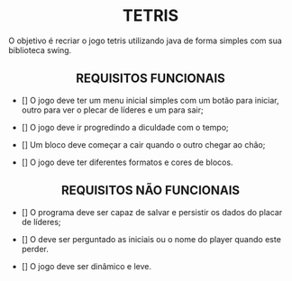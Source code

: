 <h1 align="center" text-weight="bold">TETRIS</h1>

<p>O objetivo é recriar o jogo tetris utilizando java de forma simples com sua biblioteca swing.</p>

<h2 align="center" text-weight="bold">REQUISITOS FUNCIONAIS</h2>

- [] O jogo deve ter um menu inicial simples com um botão para iniciar, outro para ver o plecar de líderes e um para sair;

- [] O jogo deve ir progredindo a diculdade com o tempo;

- [] Um bloco deve começar a cair quando o outro chegar ao chão;

- [] O jogo deve ter diferentes formatos e cores de blocos.

<h2 align="center" text-weight="bold">REQUISITOS NÃO FUNCIONAIS</h2>

- [] O programa deve ser capaz de salvar e persistir os dados do placar de líderes;

- [] O deve ser perguntado as iniciais ou o nome do player quando este perder.

- [] O jogo deve ser dinâmico e leve.
